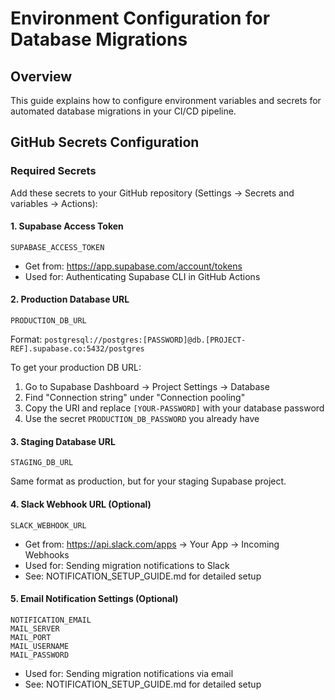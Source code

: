 # Environment Configuration for Database Migrations

## Overview
This guide explains how to configure environment variables and secrets for automated database migrations in your CI/CD pipeline.

## GitHub Secrets Configuration

### Required Secrets

Add these secrets to your GitHub repository (Settings → Secrets and variables → Actions):

#### 1. Supabase Access Token
```
SUPABASE_ACCESS_TOKEN
```
- Get from: https://app.supabase.com/account/tokens
- Used for: Authenticating Supabase CLI in GitHub Actions

#### 2. Production Database URL
```
PRODUCTION_DB_URL
```
Format: `postgresql://postgres:[PASSWORD]@db.[PROJECT-REF].supabase.co:5432/postgres`

To get your production DB URL:
1. Go to Supabase Dashboard → Project Settings → Database
2. Find "Connection string" under "Connection pooling"
3. Copy the URI and replace `[YOUR-PASSWORD]` with your database password
4. Use the secret `PRODUCTION_DB_PASSWORD` you already have

#### 3. Staging Database URL
```
STAGING_DB_URL
```
Same format as production, but for your staging Supabase project.

#### 4. Slack Webhook URL (Optional)
```
SLACK_WEBHOOK_URL
```
- Get from: https://api.slack.com/apps → Your App → Incoming Webhooks
- Used for: Sending migration notifications to Slack
- See: NOTIFICATION_SETUP_GUIDE.md for detailed setup

#### 5. Email Notification Settings (Optional)
```
NOTIFICATION_EMAIL
MAIL_SERVER
MAIL_PORT
MAIL_USERNAME
MAIL_PASSWORD
```
- Used for: Sending migration notifications via email
- See: NOTIFICATION_SETUP_GUIDE.md for detailed setup
